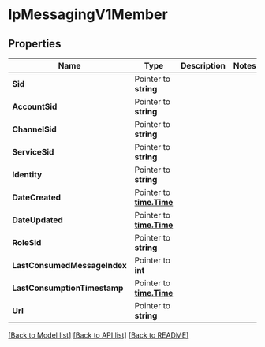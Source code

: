 # IpMessagingV1Member

## Properties

Name | Type | Description | Notes
------------ | ------------- | ------------- | -------------
**Sid** | Pointer to **string** |  |
**AccountSid** | Pointer to **string** |  |
**ChannelSid** | Pointer to **string** |  |
**ServiceSid** | Pointer to **string** |  |
**Identity** | Pointer to **string** |  |
**DateCreated** | Pointer to [**time.Time**](time.Time.md) |  |
**DateUpdated** | Pointer to [**time.Time**](time.Time.md) |  |
**RoleSid** | Pointer to **string** |  |
**LastConsumedMessageIndex** | Pointer to **int** |  |
**LastConsumptionTimestamp** | Pointer to [**time.Time**](time.Time.md) |  |
**Url** | Pointer to **string** |  |

[[Back to Model list]](../README.md#documentation-for-models) [[Back to API list]](../README.md#documentation-for-api-endpoints) [[Back to README]](../README.md)


